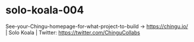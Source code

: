 # solo-koala-004
See-your-Chingu-homepage-for-what-project-to-build -> https://chingu.io/ | Solo Koala |  Twitter: https://twitter.com/ChinguCollabs
